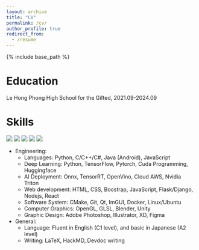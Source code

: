 ```yaml
---
layout: archive
title: "CV"
permalink: /cv/
author_profile: true
redirect_from:
  - /resume
---
```


{% include base_path %}

Education
======
Le Hong Phong High School for the Gifted, 2021.09-2024.09

Skills
======
![](https://img.shields.io/badge/-Python-143157?style=flat-square&logo=Python&logoColor=fff)
![](https://img.shields.io/badge/-C/C++-a22846?style=flat-square&logo=C&logoColor=fff)
![](https://img.shields.io/badge/Unity-5c2d91?style=flat-square&logo=unity&logoColor=white)
![](https://img.shields.io/badge/-PyTorch-ef3939?style=flat-square&logo=PyTorch&logoColor=fff)
![](https://img.shields.io/badge/-TensorFlow-f9c23c?style=flat-square&logo=TensorFlow&logoColor=fff)

* Engineering:
  - Languages: Python, C/C++/C\#, Java (Android), JavaScript
  - Deep Learning: Python, TensorFlow, Pytorch, Cuda Programming, Huggingface
  - AI Deployment: Onnx, TensorRT, OpenVino, Cloud AWS, Nvidia Triton
  - Web development: HTML, CSS, Boostrap, JavaScript, Flask/Django, Nodejs, React
  - Software System: CMake, Git, Qt, ImGUI, Docker, Linux/Ubuntu
  - Computer Graphics: OpenGL, GLSL, Blender, Unity
  - Graphic Design: Adobe Photoshop, Illustrator, XD, Figma
* General:
  - Language: Fluent in English (C1 level), and basic in Japanese (A2 level)
  - Writing: LaTeX, HackMD, Devdoc writing